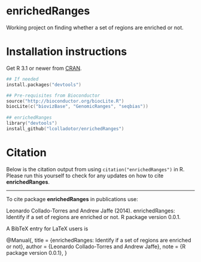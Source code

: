 enrichedRanges
==============

Working project on finding whether a set of regions are enriched or not.

# Installation instructions

Get R 3.1 or newer from [CRAN](http://cran.r-project.org/).

```S
## If needed
install.packages("devtools")

## Pre-requisites from Bioconductor
source("http://bioconductor.org/biocLite.R")
biocLite(c("biovizBase", "GenomicRanges", "seqbias"))
    
## enrichedRanges
library("devtools")
install_github("lcolladotor/enrichedRanges")
```


# Citation

Below is the citation output from using `citation("enrichedRanges")` in R. 
Please run this yourself to check for any updates on how to cite 
__enrichedRanges__.

---

To cite package __enrichedRanges__ in publications use:

Leonardo Collado-Torres and Andrew Jaffe (2014). enrichedRanges: Identify if a set of regions are enriched or not. R package version 0.0.1.

A BibTeX entry for LaTeX users is

@Manual{,
    title = {enrichedRanges: Identify if a set of regions are enriched or not},
    author = {Leonardo Collado-Torres and Andrew Jaffe},
    note = {R package version 0.0.1},
}
